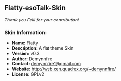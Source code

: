 ## Flatty-esoTalk-Skin

*Thank you Felli for your contribution!*

### Skin Information:
 - **Name:** Flatty
 - **Description:** A flat theme Skin
 - **Version:** v0.3
 - **Author:** Demynnfire
 - **Contact:** demynnfire1@gmail.com
 - **Website:** http://web.xen.quadrex.org/~demynnfire/
 - **License:** GPLv2
